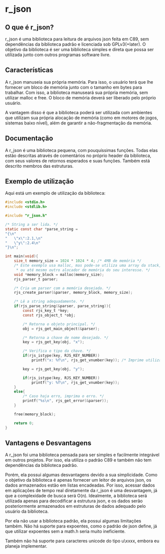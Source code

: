 # r\_json

## O que é r\_json?

r\_json é uma biblioteca para leitura de arquivos json feita em C89,
sem dependências da biblioteca padrão
e licenciada sob GPLv3(+later). O objetivo da biblioteca é ser uma biblioteca
simples e direta que possa ser utilizada junto com outros programas software
livre.

## Características

A r\_json manuseia sua própria memória. Para isso, o usuário terá que lhe fornecer
um bloco de memória junto com o tamanho em bytes para trabalhar. Com isso,
a biblioteca manuseará sua própria memória, sem utilizar malloc e free. O bloco
de memória deverá ser liberado pelo próprio usuário.

A vantagem disso é que a biblioteca poderá ser utilizada com ambientes que
utilizam sua própria alocação de memória (como em motores de jogos, sistemas
baixo nível), além de garantir a não-fragmentação da memória. 

## Documentação

A r\_json é uma biblioteca pequena, com pouquíssimas funções. Todas elas estão
descritas através de comentários no próprio header da biblioteca, com seus
valores de retornos esperados e suas funções. Também está
descrito membros das estruturas.

## Exemplo de utilização

Aqui está um exemplo de utilização da biblioteca:

```c
#include <stdio.h>
#include <stdlib.h>

#include "r_json.h"

/* String a ser lida. */
static const char *parse_string =
"{\n"
"	\"x\":2.1,\n"
"	\"y\":2.4\n"
"}\n";

int main(void){
	size_t memory_size = 1024 * 1024 * 4; /* 4MB de memória */
	/* Este exemplo usa malloc, mas pode-se utiliza uma array da stack,
	 * ou até mesmo outro alocador de memória do seu interesse. */
	void *memory_block = malloc(memory_size);
	rjs_parser_t parser;

	/* Cria um parser com a memória desejada. */
	rjs_create_parser(&parser, memory_block, memory_size);

	/* Lê a string adequadamente. */
	if(rjs_parse_string(&parser, parse_string)){
		const rjs_key_t *key;
		const rjs_object_t *obj;

		/* Retorna o objeto principal. */
		obj = rjs_get_main_object(&parser);

		/* Retorna a chave de nome desejado. */
		key = rjs_get_key(obj, "x");

		/* Verifica o tipo da chave. */
		if(rjs_istype(key, RJS_KEY_NUMBER))
			printf("x: %f\n", rjs_get_vnumber(key)); /* Imprime utilizando a função de retornar o valor da chave. */

		key = rjs_get_key(obj, "y");

		if(rjs_istype(key, RJS_KEY_NUMBER))
			printf("y: %f\n", rjs_get_vnumber(key));
	}
	else{
		/* Caso haja erro, imprima o erro. */
		printf("%s\n", rjs_get_error(&parser));
	}

	free(memory_block);

	return 0;
}
```

## Vantagens e Desvantagens

A r\_json foi uma biblioteca pensada para ser simples e facilmente integrável
em outros projetos. Por isso, ela utiliza o padrão C89 e também não tem dependências
da biblioteca padrão.

Porém, ela possui algumas desvantagens devido a sua simplicidade. Como o objetivo
da biblioteca é apenas fornecer um leitor de arquivos json, os dados armazenados
estão em listas encadeadas. Por isso, acessar dados em aplicações de tempo real
diretamente da r\_json é uma desvantagem, já que a complexidade de busca será O(n).
Idealmente, a biblioteca será utilizada apenas para decodificar a estrutura json,
e os dados serão posteriormente armazenados em estruturas de dados adequado pelo
usuário da biblioteca.

Por ela não usar a biblioteca padrão, ela possui algumas limitações também. 
Não há suporte para expoentes, como o padrão de json define, já que utilizar
expoentes sem a math.h seria muito ineficiente.

Também não há suporte para caracteres unicode do tipo u\xxxx, embora eu planeja
implementar.
